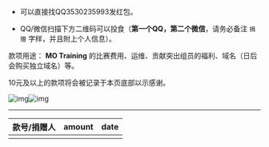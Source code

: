 - 可以直接找QQ3530235993发红包。

- QQ/微信扫描下方二维码可以投食（**第一个QQ，第二个微信**，请务必备注 `捐赠` 字样，并且附上个人信息）。

款项用途： **MO Training** 的比赛费用、运维、贡献突出组员的福利、域名（日后会购买独立域名）等。

10元及以上的款项将会被记录于本页底部以示感谢。

![img](https://s1.ax1x.com/2020/03/20/8g4EY8.png)![img](https://s1.ax1x.com/2020/03/20/8gz2jI.png)

* * *

| 款号/捐赠人 | amount | date |
| :---------: | :----: | :--: |
|             |        |      |


